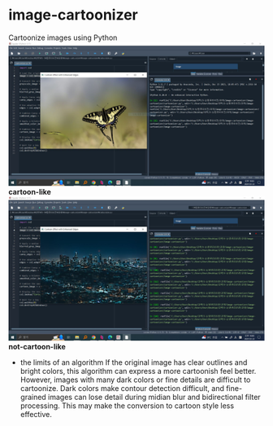 # image-cartoonizer
Cartoonize images using Python
!["cartoon-like"]( https://github.com/wingun322/image-cartoonizer/blob/main/cartoon-like.JPG)
__cartoon-like__
!["not-cartoon-like"]( https://github.com/wingun322/image-cartoonizer/blob/main/not-cartoon-like.JPG)
__not-cartoon-like__

- the limits of an algorithm
If the original image has clear outlines and bright colors, this algorithm can express a more cartoonish feel better.
However, images with many dark colors or fine details are difficult to cartoonize.
Dark colors make contour detection difficult, and fine-grained images can lose detail during midian blur and bidirectional filter processing.
This may make the conversion to cartoon style less effective.
